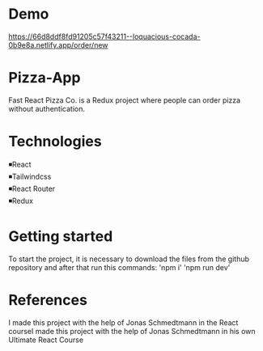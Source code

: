 # Demo
https://66d8ddf8fd91205c57f43211--loquacious-cocada-0b9e8a.netlify.app/order/new

# Pizza-App

Fast React Pizza Co. is a Redux project where people can order pizza without authentication.

# Technologies

◾React </br>
◾Tailwindcss </br>
◾React Router </br>
◾Redux 

# Getting started 

To start the project, it is necessary to download the files from the github repository and after that run this commands:
'npm i'
'npm run dev'

# References

I made this project with the help of Jonas Schmedtmann in the React courseI made this project with the help of Jonas Schmedtmann in his own Ultimate React Course
